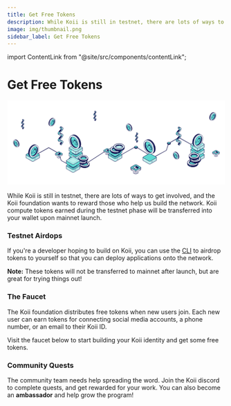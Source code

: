 ```yaml
---
title: Get Free Tokens
description: While Koii is still in testnet, there are lots of ways to get involved.
image: img/thumbnail.png
sidebar_label: Get Free Tokens
---
```


import ContentLink from "@site/src/components/contentLink";

# Get Free Tokens

![PoRT](./img/Get%20Free%20Tokens.svg)

While Koii is still in testnet, there are lots of ways to get involved, and the Koii foundation wants to reward those who help us build the network. Koii compute tokens earned during the testnet phase will be transferred into your wallet upon mainnet launch.&#x20;

### Testnet Airdops

If you're a developer hoping to build on Koii, you can use the [CLI](/develop/koii-software-toolkit-sdk/using-the-cli) to airdrop tokens to yourself so that you can deploy applications onto the network.&#x20;

**Note:** These tokens will not be transferred to mainnet after launch, but are great for trying things out!

<ContentLink
  title='Using the Koii CLI'
  link='/develop/koii-software-toolkit-sdk/using-the-cli'
  iconType='copy'
/>

### The Faucet

The Koii foundation distributes free tokens when new users join. Each new user can earn tokens for connecting social media accounts, a phone number, or an email to their Koii ID.

Visit the faucet below to start building your Koii identity and get some free tokens.

<ContentLink
  title='Faucet | Koii Network'
  link='https://faucet.koii.live/'
  imageLink='https://faucet.koii.live/favicon.ico'
/>

### Community Quests

The community team needs help spreading the word. Join the Koii discord to complete quests, and get rewarded for your work. You can also become an **ambassador** and help grow the program!

<ContentLink
  title='How You can help with Koii'
  link='https://blog.koii.network/How-YOU-can-help-Koii/'
  description='Koii'
/>
